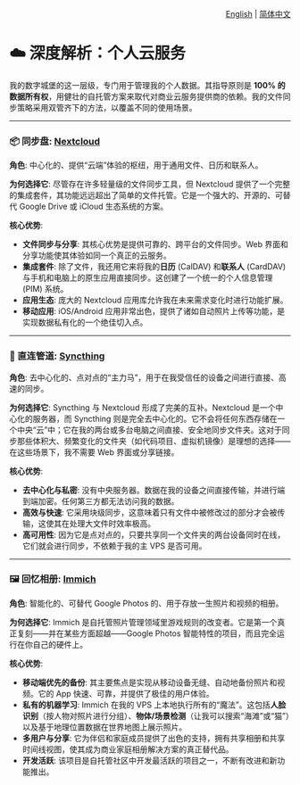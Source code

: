 <p align="right">
  <a href="./personal-cloud_zh-CN.md">English</a> | <a href="./personal-cloud.md">简体中文</a>
</p>

# ☁️ 深度解析：个人云服务

我的数字城堡的这一层级，专门用于管理我的个人数据。其指导原则是 **100% 的数据所有权**，用健壮的自托管方案来取代对商业云服务提供商的依赖。我的文件同步策略采用双管齐下的方法，以覆盖不同的使用场景。

---

### 📦 同步盘: [Nextcloud](https://nextcloud.com/)

**角色**: 中心化的、提供“云端”体验的枢纽，用于通用文件、日历和联系人。

**为何选择它**: 尽管存在许多轻量级的文件同步工具，但 Nextcloud 提供了一个完整的集成套件，其功能远远超出了简单的文件托管。它是一个强大的、开源的、可替代 Google Drive 或 iCloud 生态系统的方案。

**核心优势**:
*   **文件同步与分享**: 其核心优势是提供可靠的、跨平台的文件同步。Web 界面和分享功能使其体验如同一个真正的云服务。
*   **集成套件**: 除了文件，我还用它来将我的**日历** (CalDAV) 和**联系人** (CardDAV) 与手机和电脑上的原生应用直接同步。这创建了一个统一的个人信息管理 (PIM) 系统。
*   **应用生态**: 庞大的 Nextcloud 应用库允许我在未来需求变化时进行功能扩展。
*   **移动应用**: iOS/Android 应用非常出色，提供了诸如自动照片上传等功能，是实现数据私有化的一个绝佳切入点。

---

### 🔗 直连管道: [Syncthing](https://syncthing.net/)

**角色**: 去中心化的、点对点的“主力马”，用于在我受信任的设备之间进行直接、高速的同步。

**为何选择它**: Syncthing 与 Nextcloud 形成了完美的互补。Nextcloud 是一个中心化的服务器，而 Syncthing 则是完全去中心化的。它不会将任何东西存储在一个中央“云”中；它在我的两台或多台电脑之间直接、安全地同步文件夹。这对于同步那些体积大、频繁变化的文件夹（如代码项目、虚拟机镜像）是理想的选择——在这些场景下，我不需要 Web 界面或分享链接。

**核心优势**:
*   **去中心化与私密**: 没有中央服务器。数据在我的设备之间直接传输，并进行端到端加密。任何第三方都无法访问我的数据。
*   **高效与快速**: 它采用块级同步，这意味着只有文件中被修改过的部分才会被传输，这使其在处理大文件时效率极高。
*   **高可用性**: 因为它是点对点的，只要共享同一个文件夹的两台设备同时在线，它们就会进行同步，不依赖于我的主 VPS 是否可用。

---

### 🖼️ 回忆相册: [Immich](https://immich.app/)

**角色**: 智能化的、可替代 Google Photos 的、用于存放一生照片和视频的相册。

**为何选择它**: Immich 是自托管照片管理领域里游戏规则的改变者。它是第一个真正复刻——并在某些方面超越——Google Photos 智能特性的项目，而且完全运行在你自己的硬件上。

**核心优势**:
*   **移动端优先的备份**: 其主要焦点是实现从移动设备无缝、自动地备份照片和视频。它的 App 快速、可靠，并提供了极佳的用户体验。
*   **私有的机器学习**: Immich 在我的 VPS 上本地执行所有的“魔法”。这包括**人脸识别**（按人物对照片进行分组）、**物体/场景检测**（让我可以搜索“海滩”或“猫”）以及基于地理位置数据在世界地图上展示照片。
*   **多用户与分享**: 它为伴侣和家庭成员提供了出色的支持，拥有共享相册和共享时间线视图，使其成为商业家庭相册解决方案的真正替代品。
*   **开发活跃**: 该项目是自托管社区中开发最活跃的项目之一，不断有改进和新功能推出。